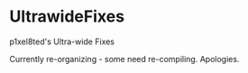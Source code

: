 # UltrawideFixes
p1xel8ted's Ultra-wide Fixes

Currently re-organizing - some need re-compiling. Apologies.
